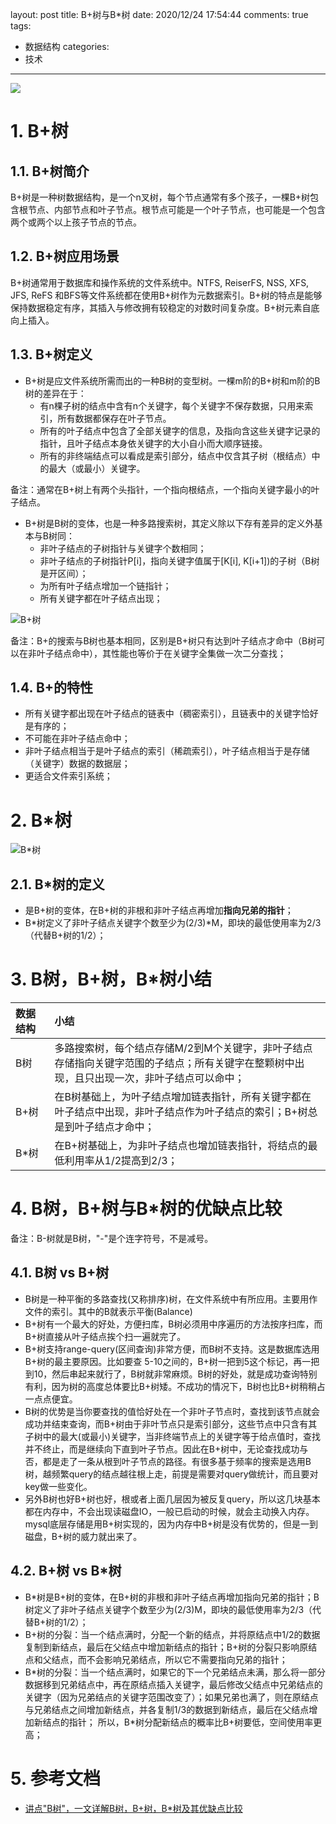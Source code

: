 layout: post
title: B+树与B*树
date: 2020/12/24 17:54:44
comments: true
tags:
- 数据结构
categories:
- 技术

---
<img src="https://eisenhao.coding.net/p/eisenhao/d/eisenhao/git/raw/master/uploads/BPlusTree1.jpg" class="full-image" />

# 1. B+树
## 1.1. B+树简介

B+树是一种树数据结构，是一个n叉树，每个节点通常有多个孩子，一棵B+树包含根节点、内部节点和叶子节点。根节点可能是一个叶子节点，也可能是一个包含两个或两个以上孩子节点的节点。

<!-- more -->

## 1.2. B+树应用场景

B+树通常用于数据库和操作系统的文件系统中。NTFS, ReiserFS, NSS, XFS, JFS, ReFS 和BFS等文件系统都在使用B+树作为元数据索引。B+树的特点是能够保持数据稳定有序，其插入与修改拥有较稳定的对数时间复杂度。B+树元素自底向上插入。

## 1.3. B+树定义

- B+树是应文件系统所需而出的一种B树的变型树。一棵m阶的B+树和m阶的B树的差异在于：
  - 有n棵子树的结点中含有n个关键字，每个关键字不保存数据，只用来索引，所有数据都保存在叶子节点。
  - 所有的叶子结点中包含了全部关键字的信息，及指向含这些关键字记录的指针，且叶子结点本身依关键字的大小自小而大顺序链接。
  - 所有的非终端结点可以看成是索引部分，结点中仅含其子树（根结点）中的最大（或最小）关键字。

备注：通常在B+树上有两个头指针，一个指向根结点，一个指向关键字最小的叶子结点。

- B+树是B树的变体，也是一种多路搜索树，其定义除以下存有差异的定义外基本与B树同：
  - 非叶子结点的子树指针与关键字个数相同；
  - 非叶子结点的子树指针P[i]，指向关键字值属于[K[i], K[i+1])的子树（B树是开区间）；
  - 为所有叶子结点增加一个链指针；
  - 所有关键字都在叶子结点出现；

![B+树](https://eisenhao.coding.net/p/eisenhao/d/eisenhao/git/raw/master/uploads/BPlusTree2.PNG)

备注：B+的搜索与B树也基本相同，区别是B+树只有达到叶子结点才命中（B树可以在非叶子结点命中），其性能也等价于在关键字全集做一次二分查找；

## 1.4. B+的特性

- 所有关键字都出现在叶子结点的链表中（稠密索引），且链表中的关键字恰好是有序的；
- 不可能在非叶子结点命中；
- 非叶子结点相当于是叶子结点的索引（稀疏索引），叶子结点相当于是存储（关键字）数据的数据层；
- 更适合文件索引系统；

# 2. B\*树

![B*树](https://eisenhao.coding.net/p/eisenhao/d/eisenhao/git/raw/master/uploads/BStartTree.PNG)

## 2.1. B\*树的定义

- 是B+树的变体，在B+树的非根和非叶子结点再增加**指向兄弟的指针**；
- B\*树定义了非叶子结点关键字个数至少为(2/3)\*M，即块的最低使用率为2/3（代替B+树的1/2）；


# 3. B树，B+树，B\*树小结

|数据结构|小结|
| :---- | :---- |
|B树|多路搜索树，每个结点存储M/2到M个关键字，非叶子结点存储指向关键字范围的子结点；所有关键字在整颗树中出现，且只出现一次，非叶子结点可以命中；|
|B+树|在B树基础上，为叶子结点增加链表指针，所有关键字都在叶子结点中出现，非叶子结点作为叶子结点的索引；B+树总是到叶子结点才命中；|
|B\*树|在B+树基础上，为非叶子结点也增加链表指针，将结点的最低利用率从1/2提高到2/3；|

# 4. B树，B+树与B\*树的优缺点比较

备注：B-树就是B树，"-"是个连字符号，不是减号。

## 4.1. B树 vs B+树

- B树是一种平衡的多路查找(又称排序)树，在文件系统中有所应用。主要用作文件的索引。其中的B就表示平衡(Balance)
- B+树有一个最大的好处，方便扫库，B树必须用中序遍历的方法按序扫库，而B+树直接从叶子结点挨个扫一遍就完了。
- B+树支持range-query(区间查询)非常方便，而B树不支持。这是数据库选用B+树的最主要原因。比如要查 5-10之间的，B+树一把到5这个标记，再一把到10，然后串起来就行了，B树就非常麻烦。B树的好处，就是成功查询特别有利，因为树的高度总体要比B+树矮。不成功的情况下，B树也比B+树稍稍占一点点便宜。
- B树的优势是当你要查找的值恰好处在一个非叶子节点时，查找到该节点就会成功并结束查询，而B+树由于非叶节点只是索引部分，这些节点中只含有其子树中的最大(或最小)关键字，当非终端节点上的关键字等于给点值时，查找并不终止，而是继续向下直到叶子节点。因此在B+树中，无论查找成功与否，都是走了一条从根到叶子节点的路径。有很多基于频率的搜索是选用B树，越频繁query的结点越往根上走，前提是需要对query做统计，而且要对key做一些变化。
- 另外B树也好B+树也好，根或者上面几层因为被反复query，所以这几块基本都在内存中，不会出现读磁盘IO，一般已启动的时候，就会主动换入内存。 mysql底层存储是用B+树实现的，因为内存中B+树是没有优势的，但是一到磁盘，B+树的威力就出来了。

## 4.2. B+树 vs B\*树

- B\*树是B+树的变体，在B+树的非根和非叶子结点再增加指向兄弟的指针；B树定义了非叶子结点关键字个数至少为(2/3)M，即块的最低使用率为2/3（代替B+树的1/2）；
- B+树的分裂：当一个结点满时，分配一个新的结点，并将原结点中1/2的数据复制到新结点，最后在父结点中增加新结点的指针；B+树的分裂只影响原结点和父结点，而不会影响兄弟结点，所以它不需要指向兄弟的指针；
- B\*树的分裂：当一个结点满时，如果它的下一个兄弟结点未满，那么将一部分数据移到兄弟结点中，再在原结点插入关键字，最后修改父结点中兄弟结点的关键字（因为兄弟结点的关键字范围改变了）；如果兄弟也满了，则在原结点与兄弟结点之间增加新结点，并各复制1/3的数据到新结点，最后在父结点增加新结点的指针； 所以，B\*树分配新结点的概率比B+树要低，空间使用率更高；

# 5. 参考文档
- [讲点"B树"，一文详解B树，B+树，B\*树及其优缺点比较](https://www.jianshu.com/p/7323130d351b)